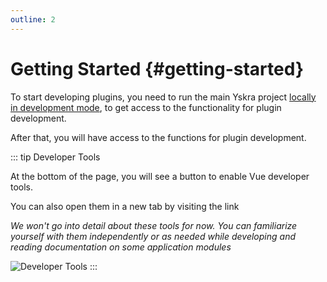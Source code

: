 ```yaml
---
outline: 2
---
```

# Getting Started {#getting-started}

To start developing plugins, you need to run the main Yskra project [locally in development mode](../general/installation.md#development), to get access to the functionality for plugin development.

After that, you will have access to the functions for plugin development.

::: tip Developer Tools

At the bottom of the page, you will see a button to enable Vue developer tools.

You can also open them in a new tab by visiting the link <ExternalLink href="http://localhost:8930/__devtools__/" />

*We won't go into detail about these tools for now. You can familiarize yourself with them independently or as needed while developing and reading documentation on some application modules*

![Developer Tools](/devtoolsPrew.png)
:::


